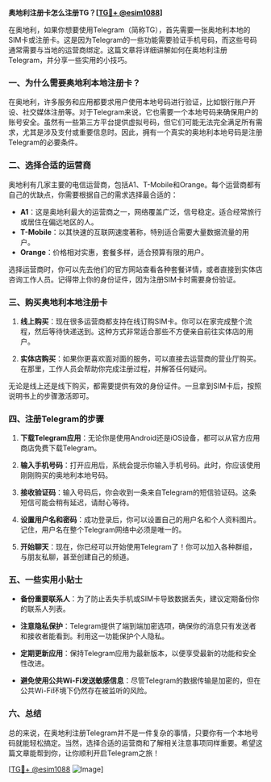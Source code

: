 **奥地利注册卡怎么注册TG？[[TG💪+ @esim1088](https://t.me/s/esim1088)]**

在奥地利，如果你想要使用Telegram（简称TG），首先需要一张奥地利本地的SIM卡或注册卡。这是因为Telegram的一些功能需要验证手机号码，而这些号码通常需要与当地的运营商绑定。这篇文章将详细讲解如何在奥地利注册Telegram，并分享一些实用的小技巧。

### 一、为什么需要奥地利本地注册卡？

在奥地利，许多服务和应用都要求用户使用本地号码进行验证，比如银行账户开设、社交媒体注册等。对于Telegram来说，它也需要一个本地号码来确保用户的账号安全。虽然有一些第三方平台提供虚拟号码，但它们可能无法完全满足所有需求，尤其是涉及支付或重要信息时。因此，拥有一个真实的奥地利本地号码是注册Telegram的必要条件。

### 二、选择合适的运营商

奥地利有几家主要的电信运营商，包括A1、T-Mobile和Orange。每个运营商都有自己的优缺点，你需要根据自己的需求选择最合适的：

- **A1**：这是奥地利最大的运营商之一，网络覆盖广泛，信号稳定。适合经常旅行或居住在偏远地区的人。
- **T-Mobile**：以其快速的互联网速度著称，特别适合需要大量数据流量的用户。
- **Orange**：价格相对实惠，套餐多样，适合预算有限的用户。

选择运营商时，你可以先去他们的官方网站查看各种套餐详情，或者直接到实体店咨询工作人员。记得带上你的身份证件，因为注册SIM卡时需要身份验证。

### 三、购买奥地利本地注册卡

1. **线上购买**：现在很多运营商都支持在线订购SIM卡。你可以在家完成整个流程，然后等待快递送到。这种方式非常适合那些不方便亲自前往实体店的用户。
   
2. **实体店购买**：如果你更喜欢面对面的服务，可以直接去运营商的营业厅购买。在那里，工作人员会帮助你完成注册过程，并解答任何疑问。

无论是线上还是线下购买，都需要提供有效的身份证件。一旦拿到SIM卡后，按照说明书上的步骤激活即可。

### 四、注册Telegram的步骤

1. **下载Telegram应用**：无论你是使用Android还是iOS设备，都可以从官方应用商店免费下载Telegram。

2. **输入手机号码**：打开应用后，系统会提示你输入手机号码。此时，你应该使用刚刚购买的奥地利本地号码。

3. **接收验证码**：输入号码后，你会收到一条来自Telegram的短信验证码。这条短信可能会稍有延迟，请耐心等待。

4. **设置用户名和密码**：成功登录后，你可以设置自己的用户名和个人资料图片。记住，用户名在整个Telegram网络中必须是唯一的。

5. **开始聊天**：现在，你已经可以开始使用Telegram了！你可以加入各种群组，与朋友私聊，甚至创建自己的频道。

### 五、一些实用小贴士

- **备份重要联系人**：为了防止丢失手机或SIM卡导致数据丢失，建议定期备份你的联系人列表。
  
- **注意隐私保护**：Telegram提供了端到端加密选项，确保你的消息只有发送者和接收者能看到。利用这一功能保护个人隐私。

- **定期更新应用**：保持Telegram应用为最新版本，以便享受最新的功能和安全性改进。

- **避免使用公共Wi-Fi发送敏感信息**：尽管Telegram的数据传输是加密的，但在公共Wi-Fi环境下仍然存在被监听的风险。

### 六、总结

总的来说，在奥地利注册Telegram并不是一件复杂的事情，只要你有一个本地号码就能轻松搞定。当然，选择合适的运营商和了解相关注意事项同样重要。希望这篇文章能帮到你，让你顺利开启Telegram之旅！

[[TG💪+ @esim1088](https://t.me/s/esim1088) ![Image](https://i.postimg.cc/4NQfJmqS/Snipaste-2025-05-13-00-14-12.png)]
